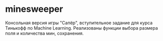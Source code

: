 # minesweeper

Консольная версия игры "Сапёр", вступительное задание для курса Тинькофф по Machine Learning. 
Реализованы функции выбора размера поля и количества мин, сохранения. 
